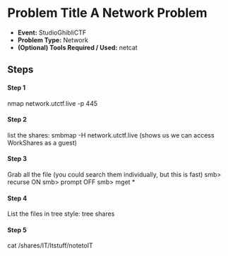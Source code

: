  # Problem Title A Network Problem
 * **Event:** StudioGhibliCTF
 * **Problem Type:** Network
 * **(Optional) Tools Required / Used:** netcat
 
 ## Steps

 #### Step 1
nmap network.utctf.live -p 445

 #### Step 2
 list the shares:
 smbmap -H network.utctf.live (shows us we can access WorkShares as a guest)
 
 #### Step 3 
 Grab all the file (you could search them individually, but this is fast)
 smb> recurse ON
 smb> prompt OFF
 smb> mget *
 
 #### Step 4
 List the files in tree style:
 tree shares
 
 #### Step 5
 cat /shares/IT/Itstuff/notetoIT
